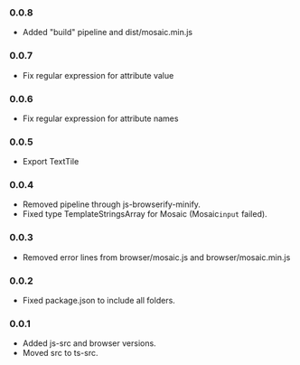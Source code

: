 ### 0.0.8

* Added "build" pipeline and dist/mosaic.min.js

### 0.0.7

* Fix regular expression for attribute value

### 0.0.6

* Fix regular expression for attribute names

### 0.0.5

* Export TextTile

### 0.0.4

* Removed pipeline through js-browserify-minify.
* Fixed type TemplateStringsArray for Mosaic (Mosaic`input` failed).

### 0.0.3

* Removed error lines from browser/mosaic.js and browser/mosaic.min.js

### 0.0.2

* Fixed package.json to include all folders.

### 0.0.1

* Added js-src and browser versions.
* Moved src to ts-src.

